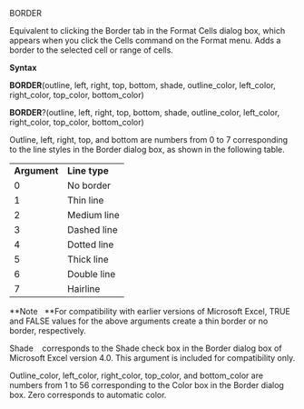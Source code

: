 BORDER

Equivalent to clicking the Border tab in the Format Cells dialog box,
which appears when you click the Cells command on the Format menu. Adds
a border to the selected cell or range of cells.

**Syntax**

**BORDER**(outline, left, right, top, bottom, shade, outline\_color,
left\_color, right\_color, top\_color, bottom\_color)

**BORDER**?(outline, left, right, top, bottom, shade, outline\_color,
left\_color, right\_color, top\_color, bottom\_color)

Outline, left, right, top, and bottom are numbers from 0 to 7
corresponding to the line styles in the Border dialog box, as shown in
the following table.

|              |               |
| ------------ | ------------- |
| **Argument** | **Line type** |
| 0            | No border     |
| 1            | Thin line     |
| 2            | Medium line   |
| 3            | Dashed line   |
| 4            | Dotted line   |
| 5            | Thick line    |
| 6            | Double line   |
| 7            | Hairline      |

**Note   **For compatibility with earlier versions of Microsoft Excel,
TRUE and FALSE values for the above arguments create a thin border or no
border, respectively.

Shade    corresponds to the Shade check box in the Border dialog box of
Microsoft Excel version 4.0. This argument is included for compatibility
only.

Outline\_color, left\_color, right\_color, top\_color, and bottom\_color
are numbers from 1 to 56 corresponding to the Color box in the Border
dialog box. Zero corresponds to automatic color.


